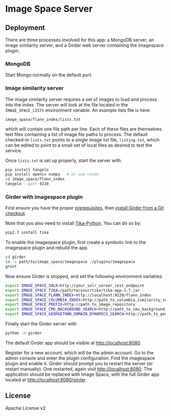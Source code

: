 # Image Space Server

## Deployment

There are three processes involved for this app: a MongoDB server,
an image similarity server,
and a Girder web server containing the imagespace plugin.

### MongoDB

Start Mongo normally on the default port.

### Image similarity server

The image similarity server requires a set of images to load and process into the index.
The server will look at the file located in the `IMAGE_SPACE_LISTS` environment variable.
An example lists file is here:
```
image_space/flann_index/lists.txt
```
which will contain one file path per line. Each of these files are themselves text files
containing a list of image file paths to process. The default checked-in `lists.txt` points
to a single image list file, `listing.txt`, which can be edited to point to a small set
of local files as desired to test the service.

Once `lists.txt` is set up properly, start the server with:

```bash
pip install tangelo
pip install opencv numpy   # or use conda
cd image_space/flann_index
tangelo --port 9220
```

### Girder with imagespace plugin

First ensure you have the proper [prerequisites](http://girder.readthedocs.org/en/latest/prerequisites.html),
then [install Girder from a Git checkout](http://girder.readthedocs.org/en/latest/installation.html#install-from-git-checkout).

Note that you also need to install [Tika-Python](http://github.com/chrismattmann/tika-python).
You can do so by:

```bash
pip2.7 install tika
```

To enable the imagespace plugin, first create a symbolic link to the imagespace plugin
and rebuild the app.

```bash
cd girder
ln -s path/to/image_space/imagespace ./plugins/imagespace
grunt
```

Now ensure Girder is stopped, and set the following environment variables

```bash
export IMAGE_SPACE_SOLR=http://your_solr_server_rest_endpoint
export IMAGE_SPACE_TIKA=/path/to/your/tika/tika-app-1.7.jar
export IMAGE_SPACE_FLANN_INDEX=http://localhost:9220/flann_index
export IMAGE_SPACE_COLUMBIA_INDEX=http://path_to_columbia_similarity_server                                   # to use Columbia similarity refinement
export IMAGE_SPACE_PREFIX=http://path_to_image_repository                                  
export IMAGE_SPACE_CMU_BACKGROUND_SEARCH=http://path_to_cmu_background_search_server                          # to use CMU background similarity refinement
export IMAGE_SPACE_GEORGETOWN_DOMAIN_DYNAMICS_SEARCH=http://path_to_georgetown_domain_dynamics_search_server  # to use Georgetowns domain dynamics similarity refinement
```

Finally start the Girder server with

```bash
python -m girder
```

The default Girder app should be visible at [http://localhost:8080](http://localhost:8080).

Register for a new account, which will be the admin account. Go to the admin console and enter the
plugin configuration. Find the imagespace plugin and enable it. Girder should prompt you to restart
the server (or restart manually). One restarted, again visit [http://localhost:8080](http://localhost:8080).
The application should be replaced with Image Space, with the full Girder app located at
[http://localhost:8080/girder](http://localhost:8080/girder).

## License

Apache License v2
